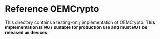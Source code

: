 # Reference OEMCrypto

This directory contains a testing-only implementation of OEMCrypto. **This
implementation is *NOT* suitable for production use and must *NOT* be released
on devices.**
